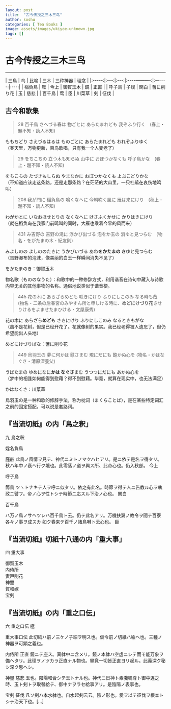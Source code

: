 ```yaml
---
layout: post
title:  "古今传授之三木三鸟"
author: soshu
categories: [ Tea Books ]
image: assets/images/ukiyoe-unknown.jpg
tags: []
---
```


# 古今传授之三木三鸟

----

| 三鳥  | 鸟 | 比喻    | 三木     | 三种神器 | 理念 |
|:-----:|:---:|:---:|:----———-:|:------:|:---:|
| 稲負鳥 | 雁  | 今上  | 御賀玉木  | 鏡 | 正直 |
| 呼子鳥 | 子规 | 関白 | 蓍に削り花 | 玉 | 慈悲 |
| 百千鳥 | 莺  | 臣   | 川菜草    | 剣 | 征伐 |

## 古今和歌集

> 28 百千鳥 さへづる春は 物ごとに あらたまれども 我ぞふり行く　(春上・題不知・読人不知)

ももちどり さえづるはるは ものごとに あらたまれども われぞふりゆく  
（春天里，万物更新，百鸟歌唱，只有我一个人变老了）

> 29 をちこちの 立つ木も知らぬ 山中に おぼつかなくも 呼子鳥かな　(春上・題不知・読人不知)

をちこちの たづきもしらぬ やまなかに おぼつかなくも よぶこどりかな  
（不知道应该走这条路，还是走那条路？在茫茫的大山里，一只杜鹃在哀伤地鸣叫）

> 208 我が門に 稲負鳥の 鳴くなへに 今朝吹く風に 雁は来にけり　(秋上・題不知・読人不知)

わがかとに いなおほせとりの なくなへに けさふくかせに かりはきにけり  
（就在稻负鸟在我家门前鸣叫的同时，大雁也乘着今早的风而来）

> 431 み吉野の 吉野の滝に 浮かび出づる 泡をか玉の 消ゆと見つらむ　(物名・をがたまの木・紀友則)

みよしのの よしののたきに うかびいづる あわ**をかたまの き**ゆと見つらむ  
（吉野瀑布的泡沫，像美丽的白玉一样瞬间消失不见了）

をかたまのき：御賀玉木

物名歌（もののなうた）：和歌中的一种修辞方式，利用谐音在诗句中藏入与诗歌内容无关的其他事物的名称。通俗地说类似于谐音梗。

> 445 花の木に あらざらめども 咲きにけり ふりにしこのみ なる時も哉　(物名・二条の后春宮のみやすん所と申しける時に、**めどにけづり花**させりけるをよませたまひける・文屋康秀)

花の木に あらざら**めど**も さきにけり ふりにしこのみ なるときもがな  
（虽不是花树，但是已经开花了。花就像树的果实。我已经老得被人遗忘了，但仍希望能出人头地）

めどにけづりばな：蓍に削り花

> 449 烏羽玉の 夢に何かは 慰さまむ 現にだにも 飽かぬ心を (物名・かはなぐさ・清原深養父)

うばたまの ゆめになに**かは なぐさ**まむ うつつにだにも あかぬ心を  
（梦中的相逢如何能得到慰藉？得不到慰藉。毕竟，就算在现实中，也无法满足）

かはなくさ：川菜草

烏羽玉の是一种和歌的修辞手法，称为枕词（まくらことば），是在某些特定词汇之前的固定搭配。可以说是套路词。

## 『当流切紙』の内「鳥之釈」

九 鳥之釈

婬名負鳥

庭敲 此鳥ノ風情ヲ見テ、神代ニミトノマクハヒアリ。是ニ依テ是名ヲ得タリ。秋ハ年中ノ衰ヘ行ク境也。此零落ノ道ヲ興ス所、此帝心也。仍入秋部。 今上   

呼子鳥

筒鳥 ツヽトナキテ人ヲ呼ニ似タリ。依之有此名。時節ヲ得テ人ニ告教ル心ヲ執政ニ譬フ。帝ノ心ヲ性トシテ時節ニ応スル下治ノ心也。 関白

百千鳥

ハ万ノ鳥ノサヘツレハ百千鳥ト云。仍テ此名アリ。万機扶翼ノ教令ヲ聞テ百寮各々ノ事ヲ成スカ
如ク春来テ百千ノ諸鳥囀ト云心也。 臣

## 『当流切紙』切紙十八通の内「重大事」

四 重大事   

御賀玉木   
内侍所   
妻戸削花   
神璽   
賀和嫁   
宝剣

## 『当流切紙』の内「重之口伝」

六 重之口伝 極

重大事口伝 此切紙ハ前ノ三ケノ子細ヲ明ス也。仮令前ノ切紙ハ喩ヘ也。三種ノ神器ヲ可顕之義也。   

内侍所 正直 鏡ニテ座ス。真躰中ニ含メリ。鏡ノ本躰ハ空虚ニシテ而モ能万象ヲ備ヘタリ。此理ヲノツカラ正直ナル物也。畢竟一切皆正直ヨリ起ル。此義深ク秘シ深ク思ヘシ。   

神璽 慈悲 玉也。陰陽和合シテ玉トナル也。神代ニ日神ト素戔嗚尊ト御中違之時、玉ト剣トヲ取替給テ、御中ナヲラセ給事アリ。是陰陽ノ表事也。   

宝剣 征伐 凡ソ剣ハ本水躰也。自水起剣云云。陰ノ形也。爰ヲ以テ征伐ヲ根本トシテ治天下也。[...]
